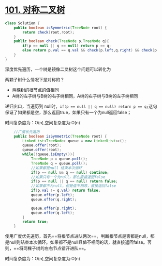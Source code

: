 # [101. 对称二叉树](https://leetcode-cn.com/problems/symmetric-tree/)

```java
class Solution {
    public boolean isSymmetric(TreeNode root) {
        return check(root,root);
    }
    public boolean check(TreeNode p,TreeNode q){
        if(p == null || q == null) return p == q;
        else return p.val == q.val && check(p.left,q.right) && check(p.right,q.left);
    }
}
```

深度优先遍历，一个树是镜像二叉树这个问题可以转化为

两颗子树什么情况下是对称的？

- 两棵树的根节点的值相同
- A树的左子树与B树的右子树相同，A树的右子树与B树的左子树相同

递归出口，当遍历到 null时，`if(p == null || q == null) return p == q;`这句保证了如果都是空，那么返回true，如果只有一个为null返回false；

时间复杂度为：O(n),空间复杂度为:O(n)

```java
	//广度优先遍历
    public boolean isSymmetric(TreeNode root) {
        LinkedList<TreeNode> queue = new LinkedList<>();
        queue.offer(root);
        queue.offer(root);
        while(!queue.isEmpty()){
            TreeNode p = queue.poll();
            TreeNode q = queue.poll();
            //如果都是null 结束本次循环
            if(p == null && q == null) continue;
            //如果只有一个为null，那么直接返回false
            if(p == null || q == null) return false;
            //如果都不为null，但是值不相等，直接返回false
            if(p.val != q.val) return false;
            queue.offer(p.left);
            queue.offer(q.right);

            queue.offer(p.right);
            queue.offer(q.left);
        }
        return true;
    }
```

使用广度优先遍历，首先==将根节点进队两次==，判断根节点是否都是null，都是null则结束本次循环。如果都不是null且值不相同的话，就直接返回false。否则，==将两棵子树的左右节点错开进队==。

时间复杂度为：O(n),空间复杂度为:O(n)